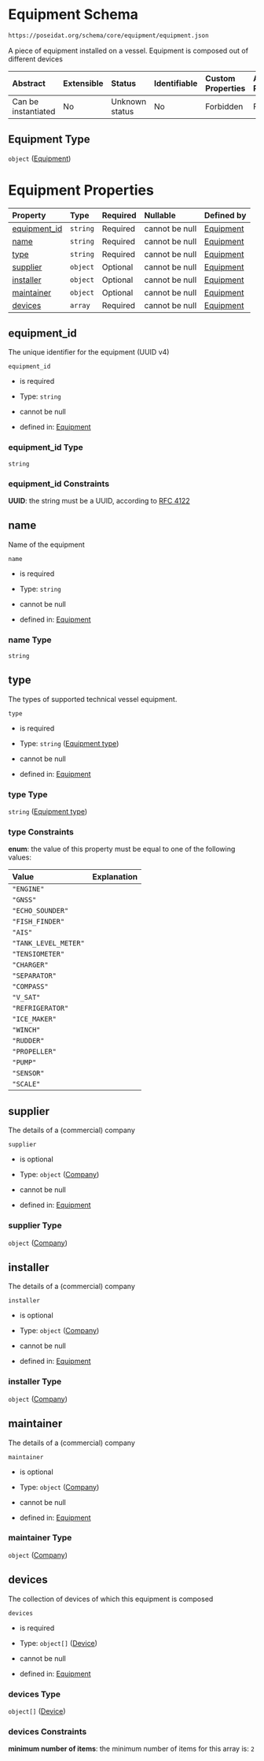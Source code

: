 # Equipment Schema

```txt
https://poseidat.org/schema/core/equipment/equipment.json
```

A piece of equipment installed on a vessel. Equipment is composed out of different devices

| Abstract            | Extensible | Status         | Identifiable | Custom Properties | Additional Properties | Access Restrictions | Defined In                                                                     |
| :------------------ | :--------- | :------------- | :----------- | :---------------- | :-------------------- | :------------------ | :----------------------------------------------------------------------------- |
| Can be instantiated | No         | Unknown status | No           | Forbidden         | Forbidden             | none                | [equipment.json](schemas/core/equipment/equipment.json "open original schema") |

## Equipment Type

`object` ([Equipment](equipment.md))

# Equipment Properties

| Property                      | Type     | Required | Nullable       | Defined by                                                                                                                             |
| :---------------------------- | :------- | :------- | :------------- | :------------------------------------------------------------------------------------------------------------------------------------- |
| [equipment_id](#equipment_id) | `string` | Required | cannot be null | [Equipment](equipment-properties-equipment_id.md "https://poseidat.org/schema/core/equipment/equipment.json#/properties/equipment_id") |
| [name](#name)                 | `string` | Required | cannot be null | [Equipment](equipment-properties-name.md "https://poseidat.org/schema/core/equipment/equipment.json#/properties/name")                 |
| [type](#type)                 | `string` | Required | cannot be null | [Equipment](equipment-properties-equipment-type.md "https://poseidat.org/schema/enum/equipment-type.json#/properties/type")            |
| [supplier](#supplier)         | `object` | Optional | cannot be null | [Equipment](equipment-properties-company.md "https://poseidat.org/schema/core/persona/company.json#/properties/supplier")              |
| [installer](#installer)       | `object` | Optional | cannot be null | [Equipment](equipment-properties-company.md "https://poseidat.org/schema/core/persona/company.json#/properties/installer")             |
| [maintainer](#maintainer)     | `object` | Optional | cannot be null | [Equipment](equipment-properties-company.md "https://poseidat.org/schema/core/persona/company.json#/properties/maintainer")            |
| [devices](#devices)           | `array`  | Required | cannot be null | [Equipment](equipment-properties-devices.md "https://poseidat.org/schema/core/equipment/equipment.json#/properties/devices")           |

## equipment_id

The unique identifier for the equipment (UUID v4)

`equipment_id`

*   is required

*   Type: `string`

*   cannot be null

*   defined in: [Equipment](equipment-properties-equipment_id.md "https://poseidat.org/schema/core/equipment/equipment.json#/properties/equipment_id")

### equipment_id Type

`string`

### equipment_id Constraints

**UUID**: the string must be a UUID, according to [RFC 4122](https://tools.ietf.org/html/rfc4122 "check the specification")

## name

Name of the equipment

`name`

*   is required

*   Type: `string`

*   cannot be null

*   defined in: [Equipment](equipment-properties-name.md "https://poseidat.org/schema/core/equipment/equipment.json#/properties/name")

### name Type

`string`

## type

The types of supported technical vessel equipment.

`type`

*   is required

*   Type: `string` ([Equipment type](equipment-properties-equipment-type.md))

*   cannot be null

*   defined in: [Equipment](equipment-properties-equipment-type.md "https://poseidat.org/schema/enum/equipment-type.json#/properties/type")

### type Type

`string` ([Equipment type](equipment-properties-equipment-type.md))

### type Constraints

**enum**: the value of this property must be equal to one of the following values:

| Value                | Explanation |
| :------------------- | :---------- |
| `"ENGINE"`           |             |
| `"GNSS"`             |             |
| `"ECHO_SOUNDER"`     |             |
| `"FISH_FINDER"`      |             |
| `"AIS"`              |             |
| `"TANK_LEVEL_METER"` |             |
| `"TENSIOMETER"`      |             |
| `"CHARGER"`          |             |
| `"SEPARATOR"`        |             |
| `"COMPASS"`          |             |
| `"V_SAT"`            |             |
| `"REFRIGERATOR"`     |             |
| `"ICE_MAKER"`        |             |
| `"WINCH"`            |             |
| `"RUDDER"`           |             |
| `"PROPELLER"`        |             |
| `"PUMP"`             |             |
| `"SENSOR"`           |             |
| `"SCALE"`            |             |

## supplier

The details of a (commercial) company

`supplier`

*   is optional

*   Type: `object` ([Company](equipment-properties-company.md))

*   cannot be null

*   defined in: [Equipment](equipment-properties-company.md "https://poseidat.org/schema/core/persona/company.json#/properties/supplier")

### supplier Type

`object` ([Company](equipment-properties-company.md))

## installer

The details of a (commercial) company

`installer`

*   is optional

*   Type: `object` ([Company](equipment-properties-company.md))

*   cannot be null

*   defined in: [Equipment](equipment-properties-company.md "https://poseidat.org/schema/core/persona/company.json#/properties/installer")

### installer Type

`object` ([Company](equipment-properties-company.md))

## maintainer

The details of a (commercial) company

`maintainer`

*   is optional

*   Type: `object` ([Company](equipment-properties-company.md))

*   cannot be null

*   defined in: [Equipment](equipment-properties-company.md "https://poseidat.org/schema/core/persona/company.json#/properties/maintainer")

### maintainer Type

`object` ([Company](equipment-properties-company.md))

## devices

The collection of devices of which this equipment is composed

`devices`

*   is required

*   Type: `object[]` ([Device](equipment-properties-devices-device.md))

*   cannot be null

*   defined in: [Equipment](equipment-properties-devices.md "https://poseidat.org/schema/core/equipment/equipment.json#/properties/devices")

### devices Type

`object[]` ([Device](equipment-properties-devices-device.md))

### devices Constraints

**minimum number of items**: the minimum number of items for this array is: `2`
